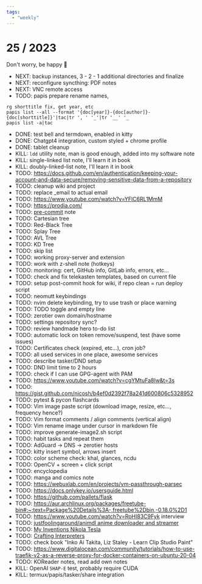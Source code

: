 ```yaml
---
tags:
  - "weekly"
---
```


# 25 / 2023

Don't worry, be happy 🍭

- NEXT: backup instances, 3 - 2 - 1 additional directories and finalize
- NEXT: reconfigure syncthing: PDF notes
- NEXT: VNC remote access
- TODO: papis prepare rename names,
```
rg shorttitle fix, get year, etc
papis list --all --format '{doc[year]}-{doc[author]}-{doc[shorttitle]}'|tac|tr ', ' '_'|tr '__' '_
papis list -a|tac
```
- DONE: test bell and termdown, enabled in kitty
- DONE: Chatgpt4 integration, custom styled + chrome profile
- DONE: tablet cleanup
- KILL: `ldd` utility note, man is good enough, added into my software note
- KILL: single-linked list note, I'll learn it in book
- KILL: doubly-linked-list note, I'll learn it in book
- TODO: https://docs.github.com/en/authentication/keeping-your-account-and-data-secure/removing-sensitive-data-from-a-repository
- TODO: cleanup wiki and project
- TODO: replace _email to actual email
- TODO: https://www.youtube.com/watch?v=YFlC6RL1MmM
- TODO: <https://prodia.com/>
- TODO: [pre-commit](https://pre-commit.com/) note
- TODO: Cartesian tree
- TODO: Red-Black Tree
- TODO: Splay Tree
- TODO: AVL Tree
- TODO: KD Tree
- TODO: skip list
- TODO: working proxy-server and extension
- TODO: work with z-shell note (hotkeys)
- TODO: monitoring: cert, GitHub info, GitLab info, errors, etc...
- TODO: check and fix telekasten templates, based on current file
- TODO: setup post-commit hook for wiki, if repo clean = run deploy script
- TODO: neomutt keybindings
- TODO: nvim delete keybinding, try to use trash or place warning
- TODO: TODO toggle and empty line
- TODO: zerotier own domain/hostname
- TODO: settings repository sync?
- TODO: review handmade hero to-do list
- TODO: automatic lock on token remove/suspend, test (have some issues)
- TODO: Certificates check (expired, etc...), cron job?
- TODO: all used services in one place, awesome services
- TODO: describe tasker/DND setup
- TODO: DND limit time to 2 hours
- TODO: check if I can use GPG-agent with PAM
- TODO: https://www.youtube.com/watch?v=cgYMtuFa8Iw&t=3s
- TODO: https://gist.github.com/nicosh/b4ef0d2392f78a241d600806c5328952
- TODO: pytest & pycon flashcards
- TODO: Vim image paste script (download image, resize, etc..., frequency hence?)
- TODO: Vim format comments / align comments (vertical align)
- TODO: Vim rename image under cursor in markdown file
- TODO: improve generate-image2.sh script
- TODO: habit tasks and repeat them
- TODO: AdGuard → DNS → zerotier hosts
- TODO: kitty insert symbol, arrows insert
- TODO: color scheme check: khal, glances, ncdu
- TODO: OpenCV + screen + click script
- TODO: encyclopedia
- TODO: manga and comics note
- TODO: https://webuxlab.com/en/projects/vm-passthrough-parsec
- TODO: https://docs.onlykey.io/usersguide.html
- TODO: https://github.com/pallets/flask
- TODO: https://aur.archlinux.org/packages/freetube-bin#:~:text=Package%20Details%3A-,freetube%2Dbin,-0.18.0%2D1
- TODO: https://www.youtube.com/watch?v=RoHI83C9Fyk interview
- TODO: [justfoolingaround/animdl anime downloader and streamer](https://github.com/justfoolingaround/animdl)
- TODO: [My Inventions Nikola Tesla](https://archive.org/details/MyInventionsNikolaTesla/page/n29/mode/2up)
- TODO: [Crafting Interpreters](http://craftinginterpreters.com/)
- TODO: check book "Inko Ai Takita, Liz Staley - Learn Clip Studio Paint"
- TODO: https://www.digitalocean.com/community/tutorials/how-to-use-traefik-v2-as-a-reverse-proxy-for-docker-containers-on-ubuntu-20-04
- TODO: KOReader notes, read add own notes
- KILL: OpenAI `SHAP-E` test, probably require CUDA
- KILL: termux/papis/tasker/share integration
